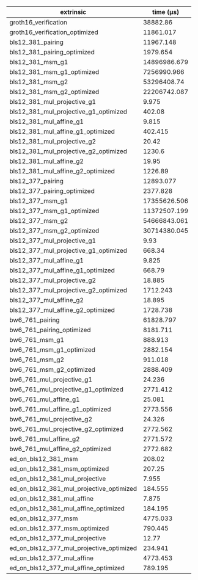 | extrinsic                                | time (µs)    |
| ---------------------------------------- | ------------ |
| groth16_verification                     | 38882.86     |
| groth16_verification_optimized           | 11861.017    |
| bls12_381_pairing                        | 11967.148    |
| bls12_381_pairing_optimized              | 1979.654     |
| bls12_381_msm_g1                         | 14896986.679 |
| bls12_381_msm_g1_optimized               | 7256990.966  |
| bls12_381_msm_g2                         | 53296408.74  |
| bls12_381_msm_g2_optimized               | 22206742.087 |
| bls12_381_mul_projective_g1              | 9.975        |
| bls12_381_mul_projective_g1_optimized    | 402.08       |
| bls12_381_mul_affine_g1                  | 9.815        |
| bls12_381_mul_affine_g1_optimized        | 402.415      |
| bls12_381_mul_projective_g2              | 20.42        |
| bls12_381_mul_projective_g2_optimized    | 1230.6       |
| bls12_381_mul_affine_g2                  | 19.95        |
| bls12_381_mul_affine_g2_optimized        | 1226.89      |
| bls12_377_pairing                        | 12893.077    |
| bls12_377_pairing_optimized              | 2377.828     |
| bls12_377_msm_g1                         | 17355626.506 |
| bls12_377_msm_g1_optimized               | 11372507.199 |
| bls12_377_msm_g2                         | 54666843.061 |
| bls12_377_msm_g2_optimized               | 30714380.045 |
| bls12_377_mul_projective_g1              | 9.93         |
| bls12_377_mul_projective_g1_optimized    | 668.34       |
| bls12_377_mul_affine_g1                  | 9.825        |
| bls12_377_mul_affine_g1_optimized        | 668.79       |
| bls12_377_mul_projective_g2              | 18.885       |
| bls12_377_mul_projective_g2_optimized    | 1712.243     |
| bls12_377_mul_affine_g2                  | 18.895       |
| bls12_377_mul_affine_g2_optimized        | 1728.738     |
| bw6_761_pairing                          | 61828.797    |
| bw6_761_pairing_optimized                | 8181.711     |
| bw6_761_msm_g1                           | 888.913      |
| bw6_761_msm_g1_optimized                 | 2882.154     |
| bw6_761_msm_g2                           | 911.018      |
| bw6_761_msm_g2_optimized                 | 2888.409     |
| bw6_761_mul_projective_g1                | 24.236       |
| bw6_761_mul_projective_g1_optimized      | 2771.412     |
| bw6_761_mul_affine_g1                    | 25.081       |
| bw6_761_mul_affine_g1_optimized          | 2773.556     |
| bw6_761_mul_projective_g2                | 24.326       |
| bw6_761_mul_projective_g2_optimized      | 2772.562     |
| bw6_761_mul_affine_g2                    | 2771.572     |
| bw6_761_mul_affine_g2_optimized          | 2772.682     |
| ed_on_bls12_381_msm                      | 208.02       |
| ed_on_bls12_381_msm_optimized            | 207.25       |
| ed_on_bls12_381_mul_projective           | 7.955        |
| ed_on_bls12_381_mul_projective_optimized | 184.555      |
| ed_on_bls12_381_mul_affine               | 7.875        |
| ed_on_bls12_381_mul_affine_optimized     | 184.195      |
| ed_on_bls12_377_msm                      | 4775.033     |
| ed_on_bls12_377_msm_optimized            | 790.445      |
| ed_on_bls12_377_mul_projective           | 12.77        |
| ed_on_bls12_377_mul_projective_optimized | 234.941      |
| ed_on_bls12_377_mul_affine               | 4773.453     |
| ed_on_bls12_377_mul_affine_optimized     | 789.195      |
